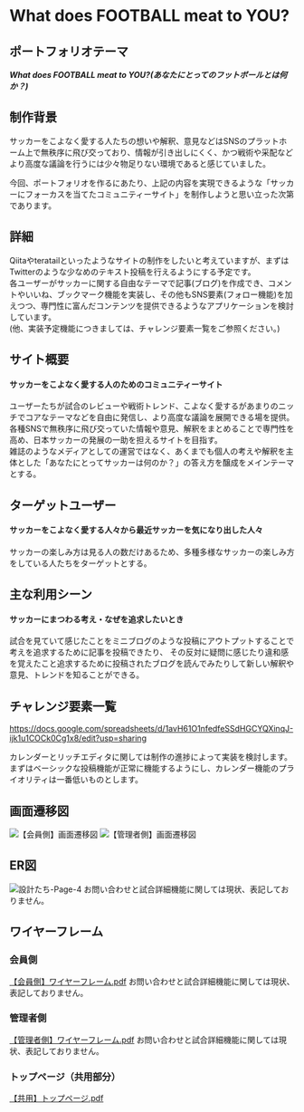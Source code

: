 # What does FOOTBALL meat to YOU?
## ポートフォリオテーマ
***What does FOOTBALL meat to YOU?(あなたにとってのフットボールとは何か？)***
## 制作背景
サッカーをこよなく愛する人たちの想いや解釈、意見などはSNSのプラットホーム上で無秩序に飛び交っており、情報が引き出しにくく、かつ戦術や采配などより高度な議論を行うには少々物足りない環境であると感じていました。 
  
今回、ポートフォリオを作るにあたり、上記の内容を実現できるような「サッカーにフォーカスを当てたコミュニティーサイト」を制作しようと思い立った次第であります。
## 詳細
Qiitaやteratailといったようなサイトの制作をしたいと考えていますが、まずはTwitterのような少なめのテキスト投稿を行えるようにする予定です。  
各ユーザーがサッカーに関する自由なテーマで記事(ブログ)を作成でき、コメントやいいね、ブックマーク機能を実装し、その他もSNS要素(フォロー機能)を加えつつ、専門性に富んだコンテンツを提供できるようなアプリケーションを検討しています。  
(他、実装予定機能につきましては、チャレンジ要素一覧をご参照ください。)
## サイト概要
#### サッカーをこよなく愛する人のためのコミュニティーサイト
ユーザーたちが試合のレビューや戦術トレンド、こよなく愛するがあまりのニッチでコアなテーマなどを自由に発信し、より高度な議論を展開できる場を提供。  
各種SNSで無秩序に飛び交っていた情報や意見、解釈をまとめることで専門性を高め、日本サッカーの発展の一助を担えるサイトを目指す。  
雑誌のようなメディアとしての運営ではなく、あくまでも個人の考えや解釈を主体とした「あなたにとってサッカーは何のか？」の答え方を醸成をメインテーマとする。
## ターゲットユーザー
#### サッカーをこよなく愛する人々から最近サッカーを気になり出した人々
サッカーの楽しみ方は見る人の数だけあるため、多種多様なサッカーの楽しみ方をしている人たちをターゲットとする。
## 主な利用シーン
#### サッカーにまつわる考え・なぜを追求したいとき
試合を見ていて感じたことをミニブログのような投稿にアウトプットすることで考えを追求するために記事を投稿できたり、
その反対に疑問に感じたり違和感を覚えたこと追求するために投稿されたブログを読んでみたりして新しい解釈や意見、トレンドを知ることができる。
## チャレンジ要素一覧
https://docs.google.com/spreadsheets/d/1avH61O1nfedfeSSdHGCYQXinqJ-ijk1u1COCk0Cg1x8/edit?usp=sharing  
  
カレンダーとリッチエディタに関しては制作の進捗によって実装を検討します。  
まずはベーシックな投稿機能が正常に機能するようにし、カレンダー機能のプライオリティは一番低いものとします。
## 画面遷移図
![【会員側】画面遷移図](https://user-images.githubusercontent.com/78304714/116954718-b0d4b280-accb-11eb-8ad9-7297754e0667.png)
![【管理者側】画面遷移図](https://user-images.githubusercontent.com/78304714/116954824-f6917b00-accb-11eb-88d6-10f7b7880cfc.png)
## ER図
![設計たち-Page-4](https://user-images.githubusercontent.com/78304714/117283295-9ef83880-aea0-11eb-93c4-1cc3f81bc4e5.png)
お問い合わせと試合詳細機能に関しては現状、表記しておりません。
## ワイヤーフレーム
### 会員側
[【会員側】ワイヤーフレーム.pdf](https://github.com/24wkt/PF-what_does_FOOTBALL_meat_to_YOU_app/files/6432819/default.pdf)
お問い合わせと試合詳細機能に関しては現状、表記しておりません。

### 管理者側
[【管理者側】ワイヤーフレーム.pdf](https://github.com/24wkt/PF-what_does_FOOTBALL_meat_to_YOU_app/files/6432826/default.pdf)
お問い合わせと試合詳細機能に関しては現状、表記しておりません。

### トップページ（共用部分）
[【共用】トップページ.pdf](https://github.com/24wkt/PF-what_does_FOOTBALL_meat_to_YOU_app/files/6432830/default.pdf)
